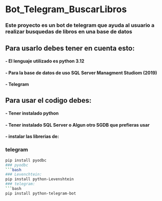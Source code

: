# Bot_Telegram_BuscarLibros
### Este proyecto es un bot de telegram que ayuda al usuario a realizar busquedas de libros en una base de datos 

## Para usarlo debes tener en cuenta esto:
#### - El lenguaje utilizado es python 3.12
#### - Para la base de datos de uso SQL Server Managment Studiom (2019)
#### - Telegram

## Para usar el codigo debes:
#### - Tener instalado python
#### - Tener instalado SQL Server o Algun otro SGDB que prefieras usar
#### - instalar las librerias de:
### telegram
```bash
pip install pyodbc
### pyodbc
```bash
### Levenchtein:
pip install python-Levenshtein
### telegram:
```bash
pip install python-telegram-bot
